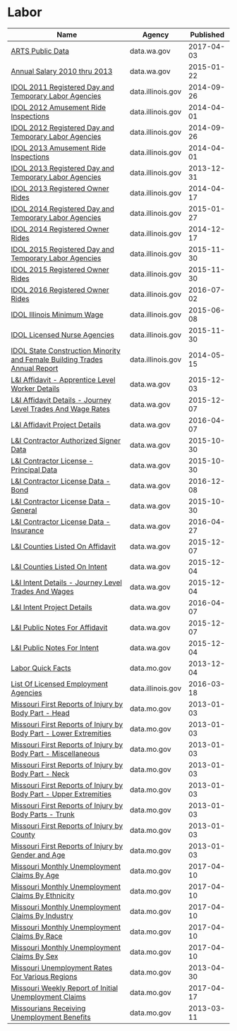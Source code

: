 # Labor

Name | Agency | Published
---- | ---- | ---------
[ARTS Public Data](../datasets/mcr6-ujqw.md) | data.wa.gov | 2017-04-03
[Annual Salary 2010 thru 2013](../datasets/y3ds-rkew.md) | data.wa.gov | 2015-01-22
[IDOL 2011 Registered Day and Temporary Labor Agencies](../datasets/m24q-z35d.md) | data.illinois.gov | 2014-09-26
[IDOL 2012 Amusement Ride Inspections](../datasets/siu5-cumg.md) | data.illinois.gov | 2014-04-01
[IDOL 2012 Registered Day and Temporary Labor Agencies](../datasets/u4vf-bpde.md) | data.illinois.gov | 2014-09-26
[IDOL 2013 Amusement Ride Inspections](../datasets/au3k-b3pd.md) | data.illinois.gov | 2014-04-01
[IDOL 2013 Registered Day and Temporary Labor Agencies](../datasets/ei8t-ptaz.md) | data.illinois.gov | 2013-12-31
[IDOL 2013 Registered Owner Rides](../datasets/wqxs-694f.md) | data.illinois.gov | 2014-04-17
[IDOL 2014 Registered Day and Temporary Labor Agencies](../datasets/rniz-qjw4.md) | data.illinois.gov | 2015-01-27
[IDOL 2014 Registered Owner Rides](../datasets/kt8p-q5ns.md) | data.illinois.gov | 2014-12-17
[IDOL 2015 Registered Day and Temporary Labor Agencies](../datasets/akfg-wxhq.md) | data.illinois.gov | 2015-11-30
[IDOL 2015 Registered Owner Rides](../datasets/mjxu-wgz4.md) | data.illinois.gov | 2015-11-30
[IDOL 2016 Registered Owner Rides](../datasets/vt57-qtdj.md) | data.illinois.gov | 2016-07-02
[IDOL Illinois Minimum Wage](../datasets/y63e-f8gg.md) | data.illinois.gov | 2015-06-08
[IDOL Licensed Nurse Agencies](../datasets/5mzi-s8qv.md) | data.illinois.gov | 2015-11-30
[IDOL State Construction Minority and Female Building Trades Annual Report](../datasets/ge5i-np92.md) | data.illinois.gov | 2014-05-15
[L&I Affidavit - Apprentice Level Worker Details](../datasets/xjth-3vtg.md) | data.wa.gov | 2015-12-03
[L&I Affidavit Details - Journey Level Trades And Wage Rates](../datasets/pcn2-jime.md) | data.wa.gov | 2015-12-07
[L&I Affidavit Project Details](../datasets/9ncw-tqjn.md) | data.wa.gov | 2016-04-07
[L&I Contractor Authorized Signer Data](../datasets/s7ge-wicw.md) | data.wa.gov | 2015-10-30
[L&I Contractor License - Principal Data](../datasets/4xk5-x9j6.md) | data.wa.gov | 2015-10-30
[L&I Contractor License Data - Bond](../datasets/bzff-4fmt.md) | data.wa.gov | 2016-12-08
[L&I Contractor License Data - General](../datasets/m8qx-ubtq.md) | data.wa.gov | 2015-10-30
[L&I Contractor License Data - Insurance](../datasets/ciwg-agsx.md) | data.wa.gov | 2016-04-27
[L&I Counties Listed On Affidavit](../datasets/n2vz-2wid.md) | data.wa.gov | 2015-12-07
[L&I Counties Listed On Intent](../datasets/k43v-q6mx.md) | data.wa.gov | 2015-12-04
[L&I Intent Details - Journey Level Trades And Wages](../datasets/h95x-vpyj.md) | data.wa.gov | 2015-12-04
[L&I Intent Project Details](../datasets/t9je-9qwa.md) | data.wa.gov | 2016-04-07
[L&I Public Notes For Affidavit](../datasets/gs3k-hp7i.md) | data.wa.gov | 2015-12-07
[L&I Public Notes For Intent](../datasets/x574-csgd.md) | data.wa.gov | 2015-12-04
[Labor Quick Facts](../datasets/ymz7-guyk.md) | data.mo.gov | 2013-12-04
[List Of Licensed Employment Agencies](../datasets/pecd-cabg.md) | data.illinois.gov | 2016-03-18
[Missouri First Reports of Injury by Body Part - Head](../datasets/tvgd-f4ks.md) | data.mo.gov | 2013-01-03
[Missouri First Reports of Injury by Body Part - Lower Extremities](../datasets/kadm-zhzb.md) | data.mo.gov | 2013-01-03
[Missouri First Reports of Injury by Body Part - Miscellaneous](../datasets/g5ud-am38.md) | data.mo.gov | 2013-01-03
[Missouri First Reports of Injury by Body Part - Neck](../datasets/v2fi-tjym.md) | data.mo.gov | 2013-01-03
[Missouri First Reports of Injury by Body Part - Upper Extremities](../datasets/r8ne-bg6j.md) | data.mo.gov | 2013-01-03
[Missouri First Reports of Injury by Body Parts - Trunk](../datasets/8gbc-na3a.md) | data.mo.gov | 2013-01-03
[Missouri First Reports of Injury by County](../datasets/p7xr-4mcb.md) | data.mo.gov | 2013-01-03
[Missouri First Reports of Injury by Gender and Age](../datasets/mcuk-295r.md) | data.mo.gov | 2013-01-03
[Missouri Monthly Unemployment Claims By Age](../datasets/5tqh-2x4m.md) | data.mo.gov | 2017-04-10
[Missouri Monthly Unemployment Claims By Ethnicity](../datasets/xm42-6a8n.md) | data.mo.gov | 2017-04-10
[Missouri Monthly Unemployment Claims By Industry](../datasets/cj66-t7xq.md) | data.mo.gov | 2017-04-10
[Missouri Monthly Unemployment Claims By Race](../datasets/cq57-7qrb.md) | data.mo.gov | 2017-04-10
[Missouri Monthly Unemployment Claims By Sex](../datasets/4v5t-4kqk.md) | data.mo.gov | 2017-04-10
[Missouri Unemployment Rates For Various Regions](../datasets/uaxb-77vv.md) | data.mo.gov | 2013-04-30
[Missouri Weekly Report of Initial Unemployment Claims](../datasets/qet9-8yam.md) | data.mo.gov | 2017-04-17
[Missourians Receiving Unemployment Benefits](../datasets/uite-mset.md) | data.mo.gov | 2013-03-11

